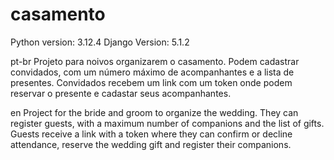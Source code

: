 # casamento

Python version: 3.12.4
Django Version: 5.1.2

pt-br
Projeto para noivos organizarem o casamento. 
Podem cadastrar convidados, com um número máximo de acompanhantes e a lista de presentes.
Convidados recebem um link com um token onde podem reservar o presente e cadastar seus acompanhantes.

en
Project for the bride and groom to organize the wedding. 
They can register guests, with a maximum number of companions and the list of gifts.
Guests receive a link with a token where they can confirm or decline attendance, reserve the wedding gift and register their companions.